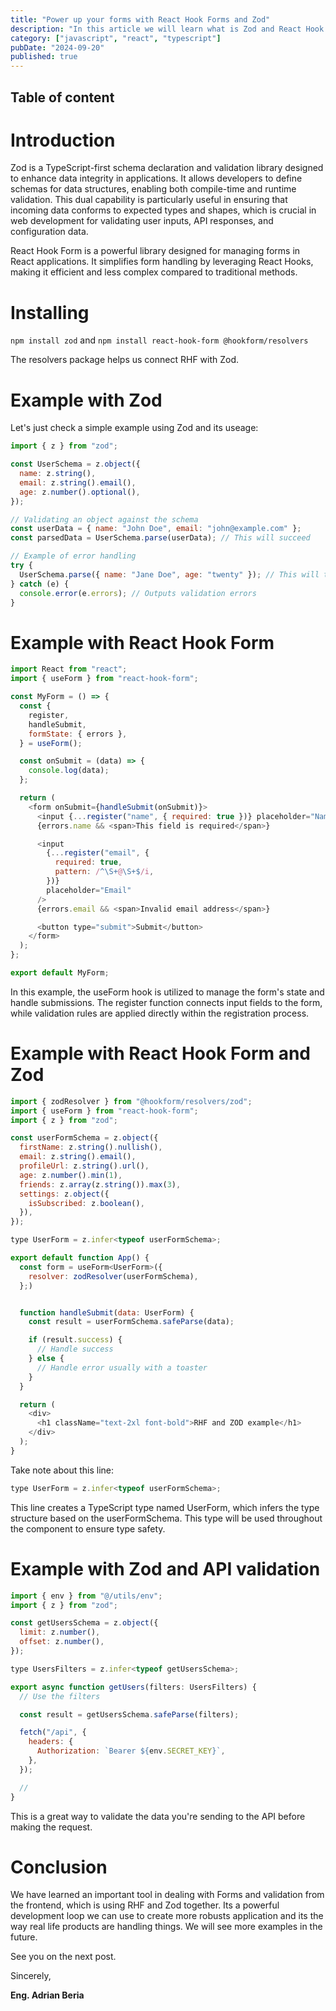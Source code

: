 ```yaml
---
title: "Power up your forms with React Hook Forms and Zod"
description: "In this article we will learn what is Zod and React Hook Form, why its the proper way to handle forms and use some real life examples"
category: ["javascript", "react", "typescript"]
pubDate: "2024-09-20"
published: true
---
```


## Table of content

# Introduction

Zod is a TypeScript-first schema declaration and validation library designed to enhance data integrity in applications. It allows developers to define schemas for data structures, enabling both compile-time and runtime validation. This dual capability is particularly useful in ensuring that incoming data conforms to expected types and shapes, which is crucial in web development for validating user inputs, API responses, and configuration data.

React Hook Form is a powerful library designed for managing forms in React applications. It simplifies form handling by leveraging React Hooks, making it efficient and less complex compared to traditional methods.

# Installing

`npm install zod` and `npm install react-hook-form @hookform/resolvers`

The resolvers package helps us connect RHF with Zod.

# Example with Zod

Let's just check a simple example using Zod and its useage:

```javascript
import { z } from "zod";

const UserSchema = z.object({
  name: z.string(),
  email: z.string().email(),
  age: z.number().optional(),
});

// Validating an object against the schema
const userData = { name: "John Doe", email: "john@example.com" };
const parsedData = UserSchema.parse(userData); // This will succeed

// Example of error handling
try {
  UserSchema.parse({ name: "Jane Doe", age: "twenty" }); // This will throw a ZodError
} catch (e) {
  console.error(e.errors); // Outputs validation errors
}
```

# Example with React Hook Form

```javascript
import React from "react";
import { useForm } from "react-hook-form";

const MyForm = () => {
  const {
    register,
    handleSubmit,
    formState: { errors },
  } = useForm();

  const onSubmit = (data) => {
    console.log(data);
  };

  return (
    <form onSubmit={handleSubmit(onSubmit)}>
      <input {...register("name", { required: true })} placeholder="Name" />
      {errors.name && <span>This field is required</span>}

      <input
        {...register("email", {
          required: true,
          pattern: /^\S+@\S+$/i,
        })}
        placeholder="Email"
      />
      {errors.email && <span>Invalid email address</span>}

      <button type="submit">Submit</button>
    </form>
  );
};

export default MyForm;
```

In this example, the useForm hook is utilized to manage the form's state and handle submissions. The register function connects input fields to the form, while validation rules are applied directly within the registration process.

# Example with React Hook Form and Zod

```javascript
import { zodResolver } from "@hookform/resolvers/zod";
import { useForm } from "react-hook-form";
import { z } from "zod";

const userFormSchema = z.object({
  firstName: z.string().nullish(),
  email: z.string().email(),
  profileUrl: z.string().url(),
  age: z.number().min(1),
  friends: z.array(z.string()).max(3),
  settings: z.object({
    isSubscribed: z.boolean(),
  }),
});

type UserForm = z.infer<typeof userFormSchema>;

export default function App() {
  const form = useForm<UserForm>({
    resolver: zodResolver(userFormSchema),
  };)


  function handleSubmit(data: UserForm) {
    const result = userFormSchema.safeParse(data);

    if (result.success) {
      // Handle success
    } else {
      // Handle error usually with a toaster
    }
  }

  return (
    <div>
      <h1 className="text-2xl font-bold">RHF and ZOD example</h1>
    </div>
  );
}
```

Take note about this line:

```javascript
type UserForm = z.infer<typeof userFormSchema>;
```

This line creates a TypeScript type named UserForm, which infers the type structure based on the userFormSchema. This type will be used throughout the component to ensure type safety.

# Example with Zod and API validation

```javascript
import { env } from "@/utils/env";
import { z } from "zod";

const getUsersSchema = z.object({
  limit: z.number(),
  offset: z.number(),
});

type UsersFilters = z.infer<typeof getUsersSchema>;

export async function getUsers(filters: UsersFilters) {
  // Use the filters

  const result = getUsersSchema.safeParse(filters);

  fetch("/api", {
    headers: {
      Authorization: `Bearer ${env.SECRET_KEY}`,
    },
  });

  //
}
```

This is a great way to validate the data you're sending to the API before making the request.

# Conclusion

We have learned an important tool in dealing with Forms and validation from the frontend, which is using RHF and Zod together. Its a powerful development loop we can use to create more robusts application and its the way real life products are handling things. We will see more examples in the future.

See you on the next post.

Sincerely,

**Eng. Adrian Beria**
